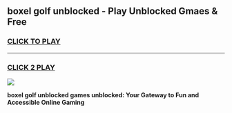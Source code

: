 
## boxel golf unblocked - Play Unblocked Gmaes & Free
<h3>
<a href="https://news.freeplayer.one?title=boxel_golf_unblocked&ref=16F">CLICK TO PLAY</a></h3>
<hr>

<h3>
<a href="https://news.freeplayer.one?title=boxel_golf_unblocked&ref=16F">CLICK 2 PLAY</a>
  
</h3>

<a href="https://news.freeplayer.one?title=boxel_golf_unblocked&ref=16F/"><img src="https://clearcache.store/games.png"></a>


**boxel golf unblocked games unblocked: Your Gateway to Fun and Accessible Online Gaming**
